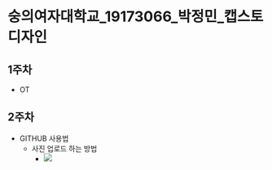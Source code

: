# 숭의여자대학교_19173066_박정민_캡스토디자인

## 1주차
  - OT

## 2주차
  - GITHUB 사용법
    - 사진 업로드 하는 방법
      - <img width="" height="" src="./png/<달>.jpg"></img>
  
